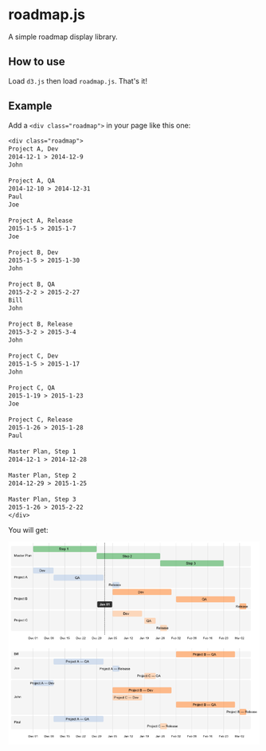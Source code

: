 roadmap.js
===========

A simple roadmap display library.

How to use
----------

Load `d3.js` then load `roadmap.js`.
That's it!

Example
-------

Add a `<div class="roadmap">` in your page like this one:

```
<div class="roadmap">
Project A, Dev
2014-12-1 > 2014-12-9
John

Project A, QA
2014-12-10 > 2014-12-31
Paul
Joe

Project A, Release
2015-1-5 > 2015-1-7
Joe

Project B, Dev
2015-1-5 > 2015-1-30
John

Project B, QA
2015-2-2 > 2015-2-27
Bill
John

Project B, Release
2015-3-2 > 2015-3-4
John

Project C, Dev
2015-1-5 > 2015-1-17
John

Project C, QA
2015-1-19 > 2015-1-23
Joe

Project C, Release
2015-1-26 > 2015-1-28
Paul

Master Plan, Step 1
2014-12-1 > 2014-12-28

Master Plan, Step 2
2014-12-29 > 2015-1-25

Master Plan, Step 3
2015-1-26 > 2015-2-22
</div>
```
You will get:

![Example](example.png)
